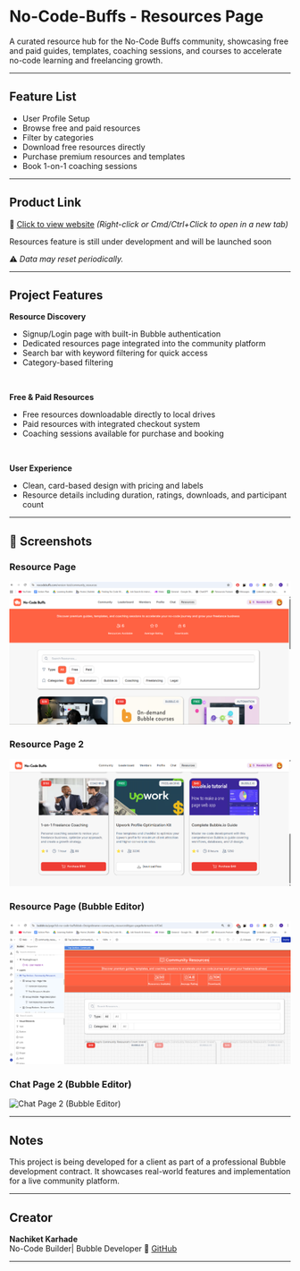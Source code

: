 # No-Code-Buffs - Resources Page
A curated resource hub for the No-Code Buffs community, showcasing free and paid guides, templates, coaching sessions, and courses to accelerate no-code learning and freelancing growth.

---

## Feature List

- User Profile Setup
- Browse free and paid resources
- Filter by categories
- Download free resources directly
- Purchase premium resources and templates
- Book 1-on-1 coaching sessions
  
---

## Product Link

🔗 [Click to view website](https://nocodebuffs.com/)
_(Right-click or Cmd/Ctrl+Click to open in a new tab)_

Resources feature is still under development and will be launched soon

⚠️ *Data may reset periodically.*

---

## Project Features

**Resource Discovery**
- Signup/Login page with built-in Bubble authentication
- Dedicated resources page integrated into the community platform
- Search bar with keyword filtering for quick access
- Category-based filtering 
<br>

**Free & Paid Resources**
- Free resources downloadable directly to local drives
- Paid resources with integrated checkout system
- Coaching sessions available for purchase and booking
<br>

**User Experience**
- Clean, card-based design with pricing and labels 
- Resource details including duration, ratings, downloads, and participant count

---

## 📸 Screenshots 

### Resource Page 
![Resource Page](screenshots/Resource%20Page.png)

### Resource Page 2
![Resource Page 2](screenshots/Resource%20Page%202.png)

### Resource Page (Bubble Editor)
![Resource Page (Bubble Editor)](screenshots/Resource%20Page%20%28Bubble%20Editor%29.png)

### Chat Page 2 (Bubble Editor)
![Chat Page 2 (Bubble Editor)](screenshots/Chat%20Page%202%20%28Bubble%20Editor%29.png)

---

## Notes
This project is being developed for a client as part of a professional Bubble development contract. It showcases real-world features and implementation for a live community platform.

---

## Creator

**Nachiket Karhade**  
No-Code Builder| Bubble Developer
🔗 [GitHub](https://github.com/NachiketK43) 
<br>


---
